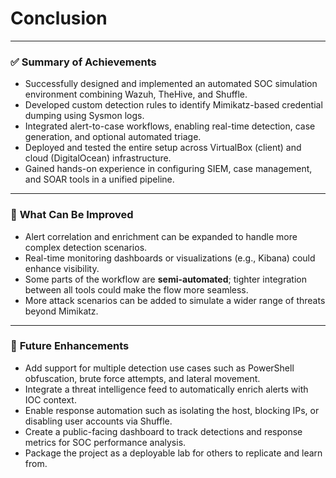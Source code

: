 # Conclusion

---

### ✅ **Summary of Achievements**

- Successfully designed and implemented an automated SOC simulation environment combining Wazuh, TheHive, and Shuffle.
- Developed custom detection rules to identify Mimikatz-based credential dumping using Sysmon logs.
- Integrated alert-to-case workflows, enabling real-time detection, case generation, and optional automated triage.
- Deployed and tested the entire setup across VirtualBox (client) and cloud (DigitalOcean) infrastructure.
- Gained hands-on experience in configuring SIEM, case management, and SOAR tools in a unified pipeline.

---

### 🧩 **What Can Be Improved**

- Alert correlation and enrichment can be expanded to handle more complex detection scenarios.
- Real-time monitoring dashboards or visualizations (e.g., Kibana) could enhance visibility.
- Some parts of the workflow are **semi-automated**; tighter integration between all tools could make the flow more seamless.
- More attack scenarios can be added to simulate a wider range of threats beyond Mimikatz.

---

### 🔮 **Future Enhancements**

- Add support for multiple detection use cases such as PowerShell obfuscation, brute force attempts, and lateral movement.
- Integrate a threat intelligence feed to automatically enrich alerts with IOC context.
- Enable response automation such as isolating the host, blocking IPs, or disabling user accounts via Shuffle.
- Create a public-facing dashboard to track detections and response metrics for SOC performance analysis.
- Package the project as a deployable lab for others to replicate and learn from.